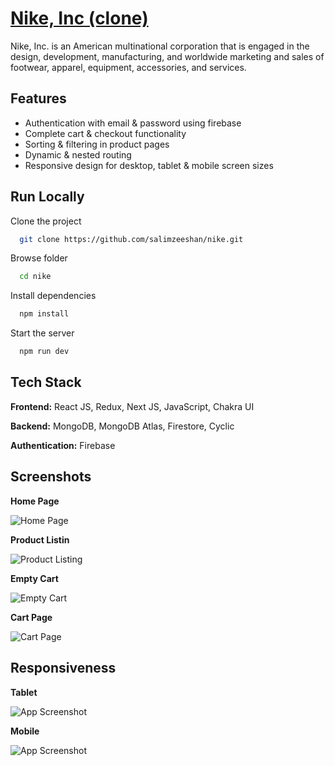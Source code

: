 
# [Nike, Inc (clone)](https://nike-lyart.vercel.app/)

Nike, Inc. is an American multinational corporation that is engaged in the design, development, manufacturing, and worldwide marketing and sales of footwear, apparel, equipment, accessories, and services.
## Features

- Authentication with email & password using firebase
- Complete cart & checkout functionality
- Sorting & filtering in product pages
- Dynamic & nested routing
- Responsive design for desktop, tablet & mobile screen sizes



## Run Locally

Clone the project

```bash
  git clone https://github.com/salimzeeshan/nike.git
```
Browse folder

```bash
  cd nike
```

Install dependencies

```bash
  npm install
```

Start the server

```bash
  npm run dev
```


## Tech Stack

**Frontend:** React JS, Redux, Next JS, JavaScript, Chakra UI

**Backend:** MongoDB, MongoDB Atlas, Firestore, Cyclic

**Authentication:** Firebase

## Screenshots

**Home Page**

![Home Page](https://media.discordapp.net/attachments/1232249762598621248/1365732659522965677/Screenshot_2025-04-26_at_10.23.42_PM.png?ex=680e6128&is=680d0fa8&hm=1a4381538a3eeec3d389311b45c559c9f78a7183f1ea5a2e4dd68e24400528e2&=&format=webp&quality=lossless&width=3156&height=1698)

**Product Listin**

![Product Listing](https://media.discordapp.net/attachments/1232249762598621248/1365733007821901844/Screenshot_2025-04-26_at_10.25.08_PM.png?ex=680e617b&is=680d0ffb&hm=41eb6fb5c64023281886b438acd7c30c37afd04c77ad61bdf8663035b32c6fd5&=&format=webp&quality=lossless&width=1100&height=592)

**Empty Cart**

![Empty Cart](https://media.discordapp.net/attachments/1232249762598621248/1365733406989615194/Screenshot_2025-04-26_at_10.26.47_PM.png?ex=680e61da&is=680d105a&hm=ebcf0672de9a42078731915c733e2aa948e8ec6363077014f83c7581c15483bf&=&format=webp&quality=lossless&width=3156&height=1698)

**Cart Page**

![Cart Page](https://media.discordapp.net/attachments/1232249762598621248/1365733744295809114/Screenshot_2025-04-26_at_10.28.06_PM.png?ex=680e622a&is=680d10aa&hm=322cfcaa2bac1541f80d016d9cbd9d28758773205806904fe24d0a787423fac7&=&format=webp&quality=lossless&width=3156&height=1698)

## Responsiveness

**Tablet**

![App Screenshot](https://media.discordapp.net/attachments/1232249762598621248/1365734760910950541/Screenshot_2025-04-26_at_10.32.09_PM.png?ex=680e631d&is=680d119d&hm=305dbef459735a0c1f68ebff728c847d28b4a318e9f64c1b198f649e4f48db0e&=&format=webp&quality=lossless&width=656&height=700)

**Mobile**

![App Screenshot](https://media.discordapp.net/attachments/1232249762598621248/1365734849876463626/Screenshot_2025-04-26_at_10.32.31_PM.png?ex=680e6332&is=680d11b2&hm=7e462fa2070a2942576cc132f58ee5ff0bc646865e16b3359f5c77d031e834cb&=&format=webp&quality=lossless&width=360&height=700)
